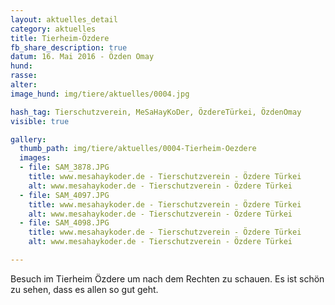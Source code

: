 ```yaml
---
layout: aktuelles_detail
category: aktuelles
title: Tierheim-Özdere
fb_share_description: true
datum: 16. Mai 2016 - Özden Omay
hund:
rasse:
alter:
image_hund: img/tiere/aktuelles/0004.jpg

hash_tag: Tierschutzverein, MeSaHayKoDer, ÖzdereTürkei, ÖzdenOmay
visible: true

gallery:
  thumb_path: img/tiere/aktuelles/0004-Tierheim-Oezdere
  images:
  - file: SAM_3878.JPG
    title: www.mesahaykoder.de - Tierschutzverein - Özdere Türkei
    alt: www.mesahaykoder.de - Tierschutzverein - Özdere Türkei
  - file: SAM_4097.JPG
    title: www.mesahaykoder.de - Tierschutzverein - Özdere Türkei
    alt: www.mesahaykoder.de - Tierschutzverein - Özdere Türkei
  - file: SAM_4098.JPG
    title: www.mesahaykoder.de - Tierschutzverein - Özdere Türkei
    alt: www.mesahaykoder.de - Tierschutzverein - Özdere Türkei

---
```


Besuch im Tierheim Özdere um nach dem Rechten zu schauen. Es ist schön zu sehen, dass es allen so gut geht.
